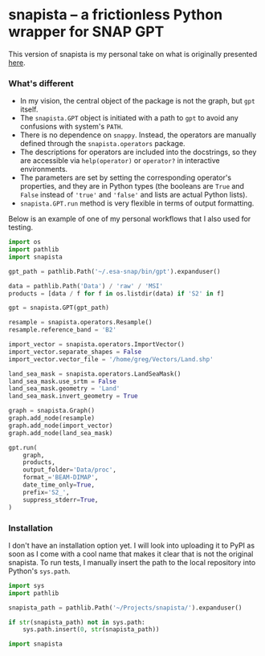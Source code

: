 # snapista – a frictionless Python wrapper for SNAP GPT
This version of snapista is my personal take on what is originally presented [here](https://github.com/snap-contrib/snapista).

### What's different

- In my vision, the central object of the package is not the graph, but `gpt` itself.
- The `snapista.GPT` object is initiated with a path to `gpt` to avoid any confusions with system's `PATH`. <br/>
- There is no dependence on `snappy`.
Instead, the operators are manually defined through the `snapista.operators` package.
- The descriptions for operators are included into the docstrings, so they are accessible via `help(operator)` or `operator?` in interactive environments.
- The parameters are set by setting the corresponding operator's properties, and they are in Python types (the booleans are `True` and `False` instead of `'true'` and `'false'` and lists are actual Python lists).
- `snapista.GPT.run` method is very flexible in terms of output formatting.

Below is an example of one of my personal workflows that I also used for testing.
```python
import os
import pathlib
import snapista

gpt_path = pathlib.Path('~/.esa-snap/bin/gpt').expanduser()

data = pathlib.Path('Data') / 'raw' / 'MSI'
products = [data / f for f in os.listdir(data) if 'S2' in f]

gpt = snapista.GPT(gpt_path)

resample = snapista.operators.Resample()
resample.reference_band = 'B2'

import_vector = snapista.operators.ImportVector()
import_vector.separate_shapes = False
import_vector.vector_file = '/home/greg/Vectors/Land.shp'

land_sea_mask = snapista.operators.LandSeaMask()
land_sea_mask.use_srtm = False
land_sea_mask.geometry = 'Land'
land_sea_mask.invert_geometry = True

graph = snapista.Graph()
graph.add_node(resample)
graph.add_node(import_vector)
graph.add_node(land_sea_mask)

gpt.run(
    graph,
    products,
    output_folder='Data/proc',
    format_='BEAM-DIMAP',
    date_time_only=True,
    prefix='S2_',
    suppress_stderr=True,
)

```

### Installation
I don't have an installation option yet.
I will look into uploading it to PyPI as soon as I come with a cool name that makes it clear that is not the original snapista.
To run tests, I manually insert the path to the local repository into Python's `sys.path`.

```python
import sys
import pathlib

snapista_path = pathlib.Path('~/Projects/snapista/').expanduser()

if str(snapista_path) not in sys.path:
    sys.path.insert(0, str(snapista_path))

import snapista
```
